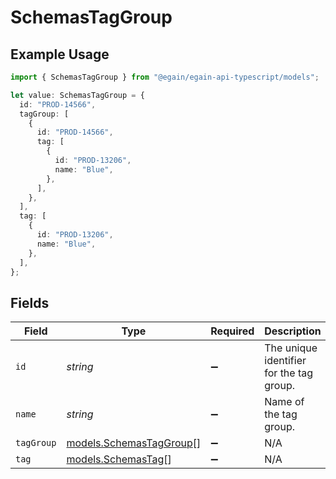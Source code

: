 # SchemasTagGroup

## Example Usage

```typescript
import { SchemasTagGroup } from "@egain/egain-api-typescript/models";

let value: SchemasTagGroup = {
  id: "PROD-14566",
  tagGroup: [
    {
      id: "PROD-14566",
      tag: [
        {
          id: "PROD-13206",
          name: "Blue",
        },
      ],
    },
  ],
  tag: [
    {
      id: "PROD-13206",
      name: "Blue",
    },
  ],
};
```

## Fields

| Field                                                    | Type                                                     | Required                                                 | Description                                              | Example                                                  |
| -------------------------------------------------------- | -------------------------------------------------------- | -------------------------------------------------------- | -------------------------------------------------------- | -------------------------------------------------------- |
| `id`                                                     | *string*                                                 | :heavy_minus_sign:                                       | The unique identifier for the tag group.                 | PROD-14566                                               |
| `name`                                                   | *string*                                                 | :heavy_minus_sign:                                       | Name of the tag group.                                   |                                                          |
| `tagGroup`                                               | [models.SchemasTagGroup](../models/schemastaggroup.md)[] | :heavy_minus_sign:                                       | N/A                                                      |                                                          |
| `tag`                                                    | [models.SchemasTag](../models/schemastag.md)[]           | :heavy_minus_sign:                                       | N/A                                                      |                                                          |